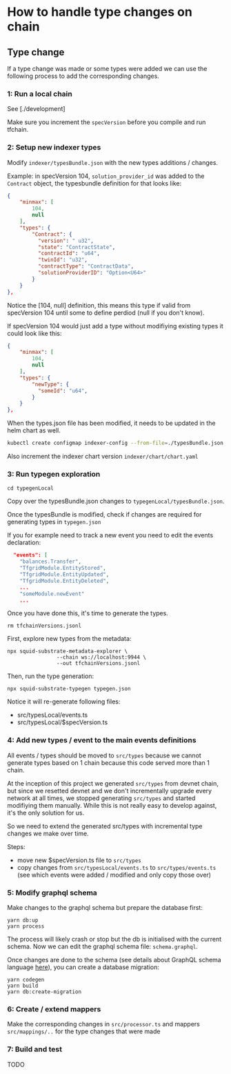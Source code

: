 # How to handle type changes on chain

## Type change

If a type change was made or some types were added we can use the following process to add the corresponding changes.

### 1: Run a local chain

See [./development]

Make sure you increment the `specVersion` before you compile and run tfchain.

### 2: Setup new indexer types

Modify `indexer/typesBundle.json` with the new types additions / changes.

Example: in specVersion 104, `solution_provider_id` was added to the `Contract` object, the typesbundle definition for that looks like:

```json
{
    "minmax": [
        104,
        null
    ],
    "types": {
        "Contract": {
          "version": " u32",
          "state": "ContractState",
          "contractId": "u64",
          "twinId": "u32",
          "contractType": "ContractData",
          "solutionProviderID": "Option<U64>"
        }
    }
},
```

Notice the [104, null] definition, this means this type if valid from specVersion 104 until some to define perdiod (null if you don't know).

If specVersion 104 would just add a type without modifiying existing types it could look like this:

```json
{
    "minmax": [
        104,
        null
    ],
    "types": {
        "newType": {
          "someId": "u64",
        }
    }
},
```

When the types.json file has been modified, it needs to be updated in the helm chart as well.

```sh
kubectl create configmap indexer-config --from-file=./typesBundle.json --dry-run=client --output=yaml > chart/templates/indexer-config.yaml
```

Also increment the indexer chart version `indexer/chart/chart.yaml`

### 3: Run typegen exploration

`cd typegenLocal`

Copy over the typesBundle.json changes to `typegenLocal/typesBundle.json`.

Once the typesBundle is modified, check if changes are required for generating types in `typegen.json`

If you for example need to track a new event you need to edit the events declaration:

```json
  "events": [
    "balances.Transfer",
    "TfgridModule.EntityStored",
    "TfgridModule.EntityUpdated",
    "TfgridModule.EntityDeleted",
    ...
    "someModule.newEvent"
    ...
```

Once you have done this, it's time to generate the types.

```
rm tfchainVersions.jsonl
```

First, explore new types from the metadata:

```
npx squid-substrate-metadata-explorer \
                --chain ws://localhost:9944 \
                --out tfchainVersions.jsonl
```

Then, run the type generation:

```
npx squid-substrate-typegen typegen.json
```

Notice it will re-generate following files:

- src/typesLocal/events.ts
- src/typesLocal/$specVersion.ts

### 4: Add new types / event to the main events definitions

All events / types should be moved to `src/types` because we cannot generate types based on 1 chain because this code served more than 1 chain.

At the inception of this project we generated `src/types` from devnet chain, but since we resetted devnet and we don't incrementally upgrade every network
at all times, we stopped generating `src/types` and started modifiying them manually. While this is not really easy to develop against, it's the only solution for us.

So we need to extend the generated src/types with incremental type changes we make over time.

Steps:

- move new $specVersion.ts file to `src/types`
- copy changes from `src/typesLocal/events.ts` to `src/types/events.ts` (see which events were added / modified and only copy those over)

### 5: Modify graphql schema

Make changes to the graphql schema but prepare the database first:

```
yarn db:up
yarn process
```

The process will likely crash or stop but the db is initialised with the current schema. Now we can edit the graphql schema file: `schema.graphql`.

Once changes are done to the schema (see details about GraphQL schema language [here](https://graphql.org/learn/schema/)), you can create a database migration:

```
yarn codegen
yarn build
yarn db:create-migration
```

### 6: Create / extend mappers

Make the corresponding changes in `src/processor.ts` and mappers `src/mappings/..` for the type changes that were made

### 7: Build and test

TODO
